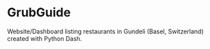# GrubGuide
Website/Dashboard listing restaurants in Gundeli (Basel, Switzerland) created with Python Dash.
